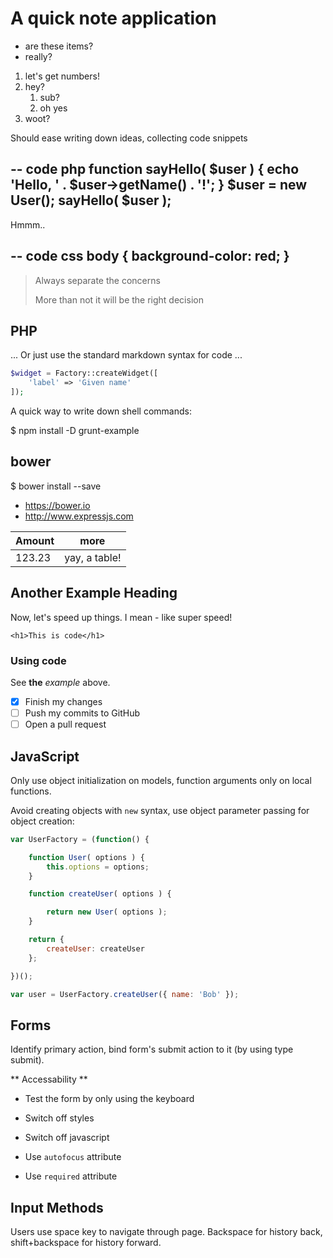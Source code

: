 # A quick note application

- are these items?
- really?


1. let's get numbers!
3. hey?
	1. sub?
	1. oh yes
6. woot?

Should ease writing down ideas, collecting code snippets

-- code php
function sayHello( $user ) {
	echo 'Hello, ' . $user->getName() . '!';
}
$user = new User();
sayHello( $user );
--

Hmmm..

-- code css
body {
	background-color: red;
}
--

> Always separate the concerns
>
> More than not it will be the right decision

PHP
---

... Or just use the standard markdown syntax for code ...

``` php
$widget = Factory::createWidget([
	'label' => 'Given name'
]);
```

A quick way to write down shell commands:

$ npm install -D grunt-example

## bower

$ bower install <packagename> --save

- https://bower.io
- http://www.expressjs.com

| Amount    | more          | 
| --------- | ------------- |
| 123.23    | yay, a table! |

## Another Example Heading

Now, let's speed up things. I mean - like super speed!

	<h1>This is code</h1>

### Using code

See **the** *example* above.

- [x] Finish my changes
- [ ] Push my commits to GitHub
- [ ] Open a pull request

JavaScript
----------
Only use object initialization on models, function arguments only on local functions.

Avoid creating objects with `new` syntax, use object parameter passing for object creation:

``` js
var UserFactory = (function() {

	function User( options ) {
		this.options = options;
	}

	function createUser( options ) {

		return new User( options );
	}

	return {
		createUser: createUser
	};

})();

var user = UserFactory.createUser({ name: 'Bob' });
```

Forms
-----

Identify primary action, bind form's submit action to it (by using type submit).

** Accessability **

* Test the form by only using the keyboard
* Switch off styles
* Switch off javascript


* Use `autofocus` attribute
* Use `required` attribute

Input Methods
-------------

Users use space key to navigate through page.
Backspace for history back, shift+backspace for history forward.
